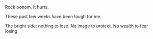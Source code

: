 Rock bottom. It hurts.

These past few weeks have been tough for me.

The bright side: nothing to lose. No image to protect. No wealth to fear losing. 







